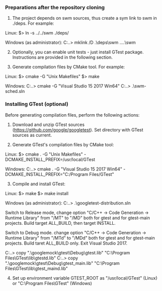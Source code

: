 
### Preparations after the repository cloning

1. The project depends on swm sources, thus create a sym link to swm in ./deps.
For example:

 Linux:
  $> ln -s ../../swm ./deps/

 Windows (as administrator):
  C:\..> mklink /D .\deps\swm ..\..\swm

2. Optionally, you can enable unit tests - just install GTest package.
Instructions are provided in the following section.

3. Generate compilation files by CMake tool. For example:

 Linux:
  $> cmake -G "Unix Makefiles"
  $> make

 Windows:
  C:\..> cmake -G "Visual Studio 15 2017 Win64"
  C:\..> .\swm-sched.sln


### Installing GTest (optional)

Before generating compilation files, perform the following actions:

1. Download and unzip GTest sources (https://github.com/google/googletest).
Set directory with GTest sources as current.

2. Generate GTest's compilation files by CMake tool:

 Linux:
  $> cmake . -G "Unix Makefiles" -DCMAKE_INSTALL_PREFIX=/usr/local/GTest

 Windows:
  C:\..> cmake . -G "Visual Studio 15 2017 Win64"
                 -DCMAKE_INSTALL_PREFIX="C:/Program Files/GTest"

3. Compile and install GTest:

 Linux:
  $> make
  $> make install

 Windows (as administrator):
  C:\..> .\googletest-distribution.sln

  Switch to Release mode, change option "C/C++ -> Code Generation ->
  Runtime Library" from "/MT" to "/MD" both for gtest and for gtest-main
  projects. Build target ALL_BUILD, then target INSTALL.

  Switch to Debug mode. change option "C/C++ -> Code Generation ->
  Runtime Library" from "/MTd" to "/MDd" both for gtest and for gtest-main
  projects. Build taret ALL_BUILD only. Exit Visual Studio 2017.

  C:\..> copy ".\googlemock\gtest\Debug\gtest.lib"
              "C:\Program Files\GTest\lib\gtestd.lib" 
  C:\..> copy ".\googlemock\gtest\Debug\gtest_main.lib"
              "C:\Program Files\GTest\lib\gtest_maind.lib" 

4. Set up environment variable GTEST_ROOT as "/usr/local/GTest" (Linux) or
"C:\Program Files\GTest" (Windows)
